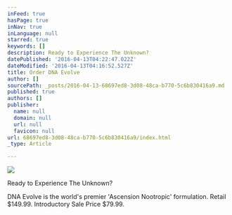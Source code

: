```yaml
---
inFeed: true
hasPage: true
inNav: true
inLanguage: null
starred: true
keywords: []
description: Ready to Experience The Unknown?
datePublished: '2016-04-13T04:22:47.022Z'
dateModified: '2016-04-13T04:16:52.527Z'
title: Order DNA Evolve
author: []
sourcePath: _posts/2016-04-13-68697ed8-3d08-48ca-b770-5c6b830416a9.md
published: true
authors: []
publisher:
  name: null
  domain: null
  url: null
  favicon: null
url: 68697ed8-3d08-48ca-b770-5c6b830416a9/index.html
_type: Article

---
```

![](https://the-grid-user-content.s3-us-west-2.amazonaws.com/e45a7063-40e5-4ba5-a547-e442db7e0f81.jpg)

Ready to Experience The Unknown?

DNA Evolve is the world's premier 'Ascension Nootropic' formulation. Retail $149.99\. Introductory Sale Price $79.99\.